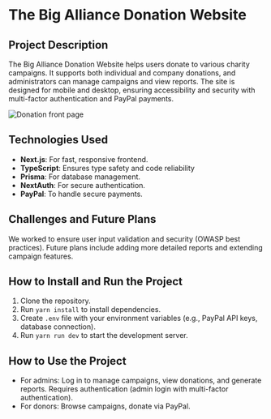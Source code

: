 # The Big Alliance Donation Website

## Project Description
The Big Alliance Donation Website helps users donate to various charity campaigns. It supports both individual and company donations, and administrators can manage campaigns and view reports. The site is designed for mobile and desktop, ensuring accessibility and security with multi-factor authentication and PayPal payments.

![Donation front page](![screenshot-home-page](screenshot-home-page.png))

## Technologies Used
- **Next.js**: For fast, responsive frontend.
- **TypeScript**: Ensures type safety and code reliability
- **Prisma**: For database management.
- **NextAuth**: For secure authentication.
- **PayPal**: To handle secure payments.

## Challenges and Future Plans
We worked to ensure user input validation and security (OWASP best practices). Future plans include adding more detailed reports and extending campaign features.

## How to Install and Run the Project
1. Clone the repository.
2. Run `yarn install` to install dependencies.
3. Create `.env` file with your environment variables (e.g., PayPal API keys, database connection).
4. Run `yarn run dev` to start the development server.

## How to Use the Project
- For admins: Log in to manage campaigns, view donations, and generate reports. Requires authentication (admin login with multi-factor authentication).
- For donors: Browse campaigns, donate via PayPal.